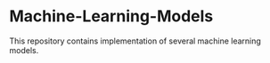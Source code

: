 # Machine-Learning-Models
This repository contains implementation of several machine learning models.
